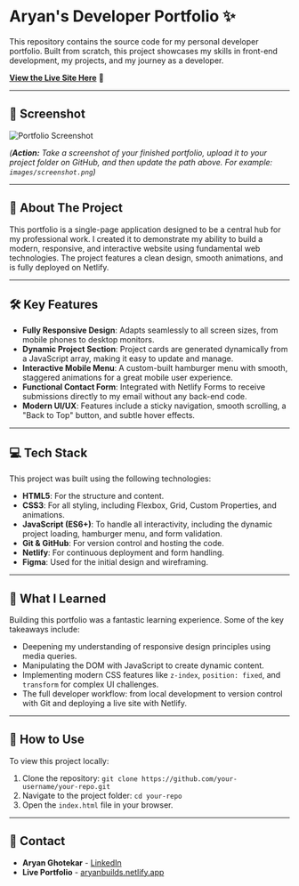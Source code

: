 # Aryan's Developer Portfolio ✨

This repository contains the source code for my personal developer portfolio. Built from scratch, this project showcases my skills in front-end development, my projects, and my journey as a developer.

**[View the Live Site Here](https://aryanbuilds.netlify.app/)** 🚀

---

## 📸 Screenshot

![Portfolio Screenshot](path/to/your/screenshot.png)

*(**Action:** Take a screenshot of your finished portfolio, upload it to your project folder on GitHub, and then update the path above. For example: `images/screenshot.png`)*

---

## 📝 About The Project

This portfolio is a single-page application designed to be a central hub for my professional work. I created it to demonstrate my ability to build a modern, responsive, and interactive website using fundamental web technologies. The project features a clean design, smooth animations, and is fully deployed on Netlify.

---

## 🛠️ Key Features

* **Fully Responsive Design**: Adapts seamlessly to all screen sizes, from mobile phones to desktop monitors.
* **Dynamic Project Section**: Project cards are generated dynamically from a JavaScript array, making it easy to update and manage.
* **Interactive Mobile Menu**: A custom-built hamburger menu with smooth, staggered animations for a great mobile user experience.
* **Functional Contact Form**: Integrated with Netlify Forms to receive submissions directly to my email without any back-end code.
* **Modern UI/UX**: Features include a sticky navigation, smooth scrolling, a "Back to Top" button, and subtle hover effects.

---

## 💻 Tech Stack

This project was built using the following technologies:

* **HTML5**: For the structure and content.
* **CSS3**: For all styling, including Flexbox, Grid, Custom Properties, and animations.
* **JavaScript (ES6+)**: To handle all interactivity, including the dynamic project loading, hamburger menu, and form validation.
* **Git & GitHub**: For version control and hosting the code.
* **Netlify**: For continuous deployment and form handling.
* **Figma**: Used for the initial design and wireframing.

---

## 🌱 What I Learned

Building this portfolio was a fantastic learning experience. Some of the key takeaways include:

* Deepening my understanding of responsive design principles using media queries.
* Manipulating the DOM with JavaScript to create dynamic content.
* Implementing modern CSS features like `z-index`, `position: fixed`, and `transform` for complex UI challenges.
* The full developer workflow: from local development to version control with Git and deploying a live site with Netlify.

---

## 🚀 How to Use

To view this project locally:
1.  Clone the repository: `git clone https://github.com/your-username/your-repo.git`
2.  Navigate to the project folder: `cd your-repo`
3.  Open the `index.html` file in your browser.

---

## 📧 Contact

* **Aryan Ghotekar** - [LinkedIn](https://www.linkedin.com/in/aryan-ghotekar-672790257)
* **Live Portfolio** - [aryanbuilds.netlify.app](https://aryanbuilds.netlify.app/)
